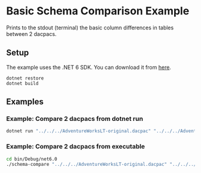 # Basic Schema Comparison Example

Prints to the stdout (terminal) the basic column differences in tables between 2 dacpacs.

## Setup

The example uses the .NET 6 SDK. You can download it from [here](https://dotnet.microsoft.com/download/dotnet/6.0).

```
dotnet restore
dotnet build
```

## Examples


### Example: Compare 2 dacpacs from dotnet run

```bash
dotnet run "../../../AdventureWorksLT-original.dacpac" "../../../AdventureWorksLT-updated.dacpac"
```

### Example: Compare 2 dacpacs from executable

```bash
cd bin/Debug/net6.0
./schema-compare "../../../AdventureWorksLT-original.dacpac" "../../../AdventureWorksLT-updated.dacpac"
```

